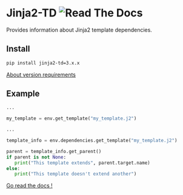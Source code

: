 # Jinja2-TD  ![Read The Docs](https://readthedocs.org/projects/jinja2-td/badge/?version=latest)

Provides information about Jinja2 template dependencies.

## Install

```sh
pip install jinja2-td=3.x.x
```
[About version requirements](https://jinja2-td.readthedocs.io/en/latest/setup.html#installation)

## Example

```python
...

my_template = env.get_template("my_template.j2")

...

template_info = env.dependencies.get_template("my_template.j2")

parent = template_info.get_parent()
if parent is not None:
   print("This template extends", parent.target.name)
else:
   print("This template doesn't extend another")
```

[Go read the docs !](https://jinja2-td.readthedocs.io)
